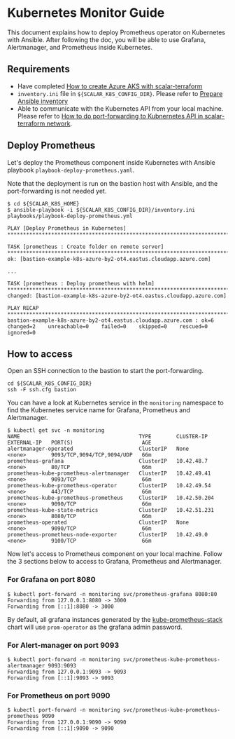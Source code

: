 # Kubernetes Monitor Guide

This document explains how to deploy Prometheus operator on Kubernetes with Ansible. After following the doc, you will be able to use Grafana, Alertmanager, and Prometheus inside Kubernetes.

## Requirements

* Have completed [How to create Azure AKS with scalar-terraform](https://github.com/scalar-labs/scalar-terraform/blob/master/docs/AKSScalarTerraformDeploymentGuide.md)
* `inventory.ini` file in `${SCALAR_K8S_CONFIG_DIR}`. Please refer to [Prepare Ansible inventory](./PrepareBastionTool.md#prepare-ansible-inventory)
* Able to communicate with the Kubernetes API from your local machine. Please refer to [How to do port-forwarding to Kubnernetes API in scalar-terraform network](./PortForwardingToK8sAPIInScalarTerraformNetwork.md).

## Deploy Prometheus

Let's deploy the Prometheus component inside Kubernetes with Ansible playbook `playbook-deploy-prometheus.yaml`.

Note that the deployment is run on the bastion host with Ansible, and the port-forwarding is not needed yet.

```console
$ cd ${SCALAR_K8S_HOME}
$ ansible-playbook -i ${SCALAR_K8S_CONFIG_DIR}/inventory.ini playbooks/playbook-deploy-prometheus.yml

PLAY [Deploy Prometheus in Kubernetes] ************************************************************************************************************************************************************************

TASK [prometheus : Create folder on remote server] ************************************************************************************************************************************************************
ok: [bastion-example-k8s-azure-by2-ot4.eastus.cloudapp.azure.com]

...

TASK [prometheus : Deploy prometheus with helm] ***************************************************************************************************************************************************************
changed: [bastion-example-k8s-azure-by2-ot4.eastus.cloudapp.azure.com]

PLAY RECAP ****************************************************************************************************************************************************************************************************
bastion-example-k8s-azure-by2-ot4.eastus.cloudapp.azure.com : ok=6    changed=2    unreachable=0    failed=0    skipped=0    rescued=0    ignored=0
```

## How to access

Open an SSH connection to the bastion to start the port-forwarding.

```console
cd ${SCALAR_K8S_CONFIG_DIR}
ssh -F ssh.cfg bastion
```

You can have a look at Kubernetes service in the `monitoring` namespace to find the Kubernetes service name for Grafana, Prometheus and Alertmanager.

```console
$ kubectl get svc -n monitoring
NAME                                      TYPE        CLUSTER-IP     EXTERNAL-IP   PORT(S)                      AGE
alertmanager-operated                     ClusterIP   None           <none>        9093/TCP,9094/TCP,9094/UDP   66m
prometheus-grafana                        ClusterIP   10.42.48.7     <none>        80/TCP                       66m
prometheus-kube-prometheus-alertmanager   ClusterIP   10.42.49.41    <none>        9093/TCP                     66m
prometheus-kube-prometheus-operator       ClusterIP   10.42.49.54    <none>        443/TCP                      66m
prometheus-kube-prometheus-prometheus     ClusterIP   10.42.50.204   <none>        9090/TCP                     66m
prometheus-kube-state-metrics             ClusterIP   10.42.51.231   <none>        8080/TCP                     66m
prometheus-operated                       ClusterIP   None           <none>        9090/TCP                     66m
prometheus-prometheus-node-exporter       ClusterIP   10.42.49.0     <none>        9100/TCP                     66m
```

Now let's access to Prometheus component on your local machine. Follow the 3 sections below to access to Grafana, Prometheus and Alertmanager.

### For Grafana on port 8080

```console
$ kubectl port-forward -n monitoring svc/prometheus-grafana 8080:80
Forwarding from 127.0.0.1:8080 -> 3000
Forwarding from [::1]:8080 -> 3000
```

By default, all grafana instances generated by the [kube-prometheus-stack](https://github.com/prometheus-community/helm-charts/blob/main/charts/kube-prometheus-stack/values.yaml) chart will use `prom-operator` as the grafana admin password.

### For Alert-manager on port 9093

```console
$ kubectl port-forward -n monitoring svc/prometheus-kube-prometheus-alertmanager 9093:9093
Forwarding from 127.0.0.1:9093 -> 9093
Forwarding from [::1]:9093 -> 9093
```

### For Prometheus on port 9090

```console
$ kubectl port-forward -n monitoring svc/prometheus-kube-prometheus-prometheus 9090
Forwarding from 127.0.0.1:9090 -> 9090
Forwarding from [::1]:9090 -> 9090
```
